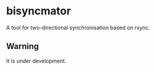 # bisyncmator
A tool for two-directional synchronisation based on rsync.

## Warning
It is under development.
